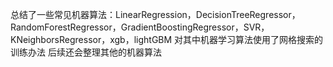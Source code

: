 总结了一些常见机器算法：LinearRegression，DecisionTreeRegressor，RandomForestRegressor，GradientBoostingRegressor，SVR，KNeighborsRegressor，xgb，lightGBM
对其中机器学习算法使用了网格搜索的训练办法
后续还会整理其他的机器算法
